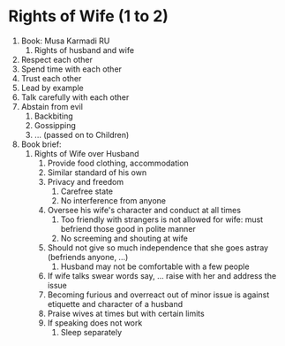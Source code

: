 # Rights of Wife (1 to 2) #
1. Book: Musa Karmadi RU
	1. Rights of husband and wife
2. Respect each other
3. Spend time with each other
4. Trust each other
5. Lead by example
6. Talk carefully with each other
7. Abstain from evil
	1. Backbiting
	2. Gossipping
	3. ... (passed on to Children)
8. Book brief:
	1. Rights of Wife over Husband
		1. Provide food clothing, accommodation
		2. Similar standard of his own
		3. Privacy and freedom
			1. Carefree state
			2. No interference from anyone
		4. Oversee his wife's character and conduct at all times
			1. Too friendly with strangers is not allowed for wife: must befriend those good in polite manner
			2. No screeming and shouting at wife
		5. Should not give so much independence that she goes astray (befriends anyone, ...)
			1. Husband may not be comfortable with a few people
		7. If wife talks swear words say, ... raise with her and address the issue
		8. Becoming furious and overreact out of minor issue is against etiquette and character of a husband
		9. Praise wives at times but with certain limits
		10. If speaking does not work
			1. Sleep separately